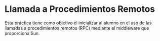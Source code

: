 # Llamada a Procedimientos Remotos
Esta práctica tiene como objetivo el inicializar al alumno en el uso de las llamadas a procedimientos remotos (RPC) mediante el middleware que proporciona Sun.
